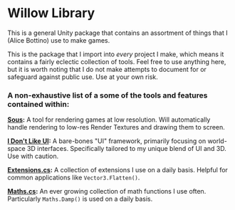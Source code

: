 # Willow Library

This is a general Unity package that contains an assortment of things that I (Alice Bottino) use to make games.

This is the package that I import into *every* project I make, which means it contains a fairly eclectic collection of tools. 
Feel free to use anything here, but it is worth noting that I do not make attempts to document for or safeguard against public use. 
Use at your own risk.

### A non-exhaustive list of a some of the tools and features contained within:

**[Sous](https://github.com/bottinogames/com.bottinogames.willow.library/tree/master/Runtime/Usefulls/Sous):** A tool for rendering games at low resolution. Will automatically handle rendering to low-res Render Textures and drawing them to screen.

**[I Don't Like UI](https://github.com/bottinogames/com.bottinogames.willow.library/tree/master/Runtime/Usefulls/IDLUI):** A bare-bones "UI" framework, primarily focusing on world-space 3D interfaces. Specifically tailored to my unique blend of UI and 3D. Use with caution.

**[Extensions.cs](https://github.com/bottinogames/com.bottinogames.willow.library/blob/master/Runtime/Extensions.cs):** A collection of extensions I use on a daily basis. Helpful for common applications like `Vector3.Flatten()`.

**[Maths.cs](https://github.com/bottinogames/com.bottinogames.willow.library/blob/master/Runtime/Maths.cs):** An ever growing collection of math functions I use often. Particularly `Maths.Damp()` is used on a daily basis.
